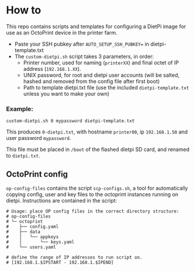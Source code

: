 # How to
This repo contains scripts and templates for configuring a DietPi image for use as an OctoPrint device in the printer farm.

- Paste your SSH pubkey after `AUTO_SETUP_SSH_PUBKEY=` in dietpi-template.txt 
- The `custom-dietpi.sh` script takes 3 parameters, in order:
  - Printer number, used for naming (`printerXX`) and final octet of IP address (`192.168.1.XX`).
  - UNIX password, for root and dietpi user accounts (will be salted, hashed and removed from the config file after first boot)
  - Path to template dietpi.txt file (use the included `dietpi-template.txt` unless you want to make your own) 

### Example:

`custom-dietpi.sh 0 mypassword dietpi-template.txt`

This produces `0-dietpi.txt`, with hostname `printer00`, ip `192.168.1.50` and user password `mypassword`.


This file must be placed in `/boot` of the flashed dietpi SD card, and renamed to `dietpi.txt`.

## OctoPrint config
`op-config-files` contains the script `scp-configs.sh`, a tool for automatically copying config, user and key files to the octoprint instances running on dietpi.
Instructions are contained in the script:
```# Utility to SCP OP config, keys and users files to OP instances on network.
# Usage: place OP config files in the correct directory structure:
# op-config-files
# └─ octoprint
#    ├── config.yaml
#    ├── data
#    │   └── appkeys
#    │       └── keys.yaml
#    └── users.yaml

# define the range of IP addresses to run script on.
# [192.168.1.$IPSTART - 192.168.1.$IPEND]
```
